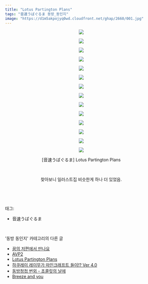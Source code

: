 ```yaml
---
title: "Lotus Partington Plans"
tags: "音速うばぐるま 동방_동인지"
image: "https://d1m5akpojyq0wd.cloudfront.net/ghap/2660/001.jpg"
---
```

<div class="article">
<p style="text-align: center; clear: none; float: none;"><img src="{{ site.imgserver6 }}/ghap/2660/001.jpg"/></p>
<p style="text-align: center; clear: none; float: none;"><img src="{{ site.imgserver6 }}/ghap/2660/002.jpg"/></p>
<p style="text-align: center; clear: none; float: none;"><img src="{{ site.imgserver6 }}/ghap/2660/003.jpg"/></p>
<p style="text-align: center; clear: none; float: none;"><img src="{{ site.imgserver6 }}/ghap/2660/004.jpg"/></p>
<p style="text-align: center; clear: none; float: none;"><img src="{{ site.imgserver6 }}/ghap/2660/005.jpg"/></p>
<p style="text-align: center; clear: none; float: none;"><img src="{{ site.imgserver6 }}/ghap/2660/006.jpg"/></p>
<p style="text-align: center; clear: none; float: none;"><img src="{{ site.imgserver6 }}/ghap/2660/007.jpg"/></p>
<p style="text-align: center; clear: none; float: none;"><img src="{{ site.imgserver6 }}/ghap/2660/008.jpg"/></p>
<p style="text-align: center; clear: none; float: none;"><img src="{{ site.imgserver6 }}/ghap/2660/009.jpg"/></p>
<p style="text-align: center; clear: none; float: none;"><img src="{{ site.imgserver6 }}/ghap/2660/010.jpg"/></p>
<p style="text-align: center; clear: none; float: none;"><img src="{{ site.imgserver6 }}/ghap/2660/011.jpg"/></p>
<p style="text-align: center; clear: none; float: none;"><img src="{{ site.imgserver6 }}/ghap/2660/012.jpg"/></p>
<p style="text-align: center; clear: none; float: none;"><img src="{{ site.imgserver6 }}/ghap/2660/013.jpg"/></p>
<p style="text-align: center; clear: none; float: none;"><img src="{{ site.imgserver6 }}/ghap/2660/014.jpg"/></p>
<p style="text-align: center; clear: none; float: none;">[音速うばぐるま] Lotus Partington Plans</p>
<p style="text-align: center; clear: none; float: none;"><br/></p>
<p style="text-align: center; clear: none; float: none;">찾아보니 일러스트집 비슷한게 하나 더 있었음.</p>
<p><br/></p>
</div><br/>
<div class="tagTrail">
<p>태그: </p>
<ul>
<li>音速うばぐるま</li>
</ul>
</div><br/>
<div class="another">
<p>'동방 동인지' 카테고리의 다른 글</p>
<ul>
<li><a href="/ghap_2662">꿈의 저편에서 만나요</a></li>
<li><a href="/ghap_2661">AVP2</a></li>
<li><a href="/ghap_2660">Lotus Partington Plans</a></li>
<li><a href="/ghap_2659">하쿠레이 레이무가 마인크래프트 들이!? Ver 4.0</a></li>
<li><a href="/ghap_2658">동방청첩 번외 - 초콜릿의 날에</a></li>
<li><a href="/ghap_2656">Breeze and you</a></li>
</ul>
</div><br/>
<div class="cb_module cb_fluid">
<div class="cb_wrt cb_profile">
</div><!-- commentList close -->
</div><br/>
